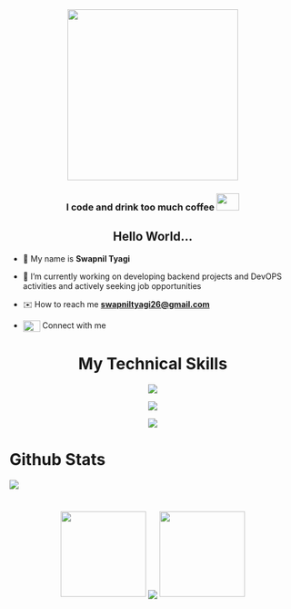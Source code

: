 <div align="center">
  <img align="center" height="300" src="https://user-images.githubusercontent.com/74038190/212749695-a6817c5a-a794-462b-afca-1b5ce7dd5e63.gif" />
</div>

<h3 align="center"> I code and drink too much coffee <img width= "40" height= "30" src="https://i.giphy.com/media/v1.Y2lkPTc5MGI3NjExNXN0dHJtNmx0YXIzbGFjeWhhZHp2OXhobXNzbDFxZ3N4aDYzNGt6ZCZlcD12MV9pbnRlcm5hbF9naWZfYnlfaWQmY3Q9cw/ohFe5JEvS5FbSdhh7k/giphy.gif" </h3>
  
<h2 align="center">Hello World...</h2>


<!----------------------------------------PERSONAL INFO------------------------------------------
--------------------------------------------------------------------------------------------- -->
- 👤 My name is **Swapnil Tyagi** 

- 🔭 I’m currently working on developing backend projects and DevOPS activities and actively seeking job opportunities

- ✉️ How to reach me **swapniltyagi26@gmail.com**

- <p> <a href="https://linkedin.com/in/swapnil-tyagi" target="blank"><img align="center" src="https://raw.githubusercontent.com/rahuldkjain/github-profile-readme-generator/master/src/images/icons/Social/linked-in-alt.svg" alt="www.linkedin.com/in/miquel-debón-villagrasa" height="20" width="30" /></a> Connect with me</p>
<!----------------------------------------PERSONAL INFO------------------------------------------
--------------------------------------------------------------------------------------------- -->


<div id="toc" align="center">
  <ul style="list-style: none">
    <summary>
      <h1> My Technical Skills</h1>
    </summary>
  </ul>
</div>
<!----------------------------------------SKILLS------------------------------------------
--------------------------------------------------------------------------------------------- -->
<p align="center">
    <img src="https://skillicons.dev/icons?i=java,spring,js,html,css,mongodb,idea,git" />
</p>
<p align="center">
    <img src="https://skillicons.dev/icons?i=aws,docker,kubernetes,bash,prometheus,github" />
</p>

<div align="center">
  <img src="https://komarev.com/ghpvc/?username=swapnilt26&label=VISITORS&color=100e0e&base=650&style=flat-square">
</div>
<!----------------------------------------SKILLS------------------------------------------
--------------------------------------------------------------------------------------------- -->


# Github Stats
<!-- ---------------------------------------STATS------------------------------------------
--------------------------------------------------------------------------------------------- -->
<p>
  <img src="https://github-readme-stats-nine-gamma-36.vercel.app/api/top-langs?username=swapnilt26&show_icons=true&locale=en&layout=compact&bg_color=0,000000,130F40&text_color=D3D3D3&count_private=true" />
</p>
<!-- ---------------------------------------STATS------------------------------------------
--------------------------------------------------------------------------------------------- -->

#

<p align="center">
   <a>
   <img height="150" width="150" src="https://user-images.githubusercontent.com/85965606/194883377-48faf476-56b7-4550-8574-844f2ca8baca.png">
   <img align="center" src="https://github-readme-streak-stats.herokuapp.com/?user=mdazfar2&theme=dark&hide_border=true"/>
   <img height="150" width="150" src="https://user-images.githubusercontent.com/85965606/194883387-b4d3b9f8-d432-4b77-8aab-77c6ed120e31.png"> 
   </a>
</p>
